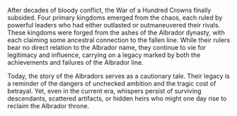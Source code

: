 
After decades of bloody conflict, the War of a Hundred Crowns finally subsided. Four primary kingdoms emerged from the chaos, each ruled by powerful leaders who had either outlasted or outmaneuvered their rivals. These kingdoms were forged from the ashes of the Albrador dynasty, with each claiming some ancestral connection to the fallen line. While their rulers bear no direct relation to the Albrador name, they continue to vie for legitimacy and influence, carrying on a legacy marked by both the achievements and failures of the Albrador line.

Today, the story of the Albradors serves as a cautionary tale. Their legacy is a reminder of the dangers of unchecked ambition and the tragic cost of betrayal. Yet, even in the current era, whispers persist of surviving descendants, scattered artifacts, or hidden heirs who might one day rise to reclaim the Albrador throne.